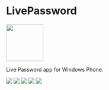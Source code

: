 # LivePassword
<img src="Screenshot/logo.png" width="100" height="100"/>
<p>Live Password app for Windows Phone.</p>
<img src="Screenshot/screen1.jpeg"/>
<img src="Screenshot/screen2.jpeg"/>
<img src="Screenshot/screen3.jpeg"/>
<img src="Screenshot/screen4.jpeg"/>
<img src="Screenshot/screen5.jpeg"/>
